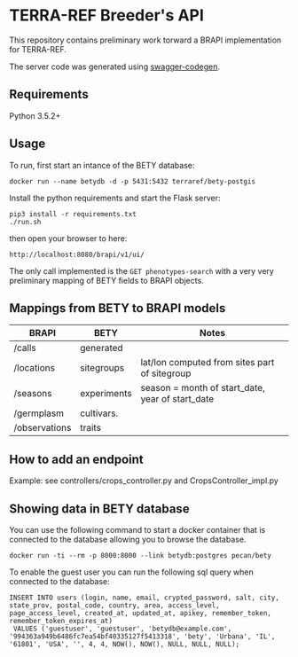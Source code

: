 # TERRA-REF Breeder's API

This repository contains preliminary work torward a BRAPI implementation
for TERRA-REF.


The server code was generated using [swagger-codegen](https://github.com/swagger-api/swagger-codegen).

## Requirements
Python 3.5.2+

## Usage
To run, first start an intance of the BETY database:

```
docker run --name betydb -d -p 5431:5432 terraref/bety-postgis
```

Install the python requirements and start the Flask server:
```
pip3 install -r requirements.txt
./run.sh
```

then open your browser to here:

```
http://localhost:8080/brapi/v1/ui/
```

The only call implemented is the `GET phenotypes-search` with a very very
preliminary mapping of BETY fields to BRAPI objects.


## Mappings from BETY to BRAPI models

| BRAPI      | BETY        | Notes |
|------------|-------------|-------|
| /calls     | generated   |       |
| /locations | sitegroups  | lat/lon computed from sites part of sitegroup |
| /seasons   | experiments | season = month of start_date, year of start_date |
| /germplasm  | cultivars.  |       | 
| /observations | traits | |


## How to add an endpoint

Example: see controllers/crops_controller.py and CropsController_impl.py

## Showing data in BETY database

You can use the following command to start a docker container that is connected to the database
allowing you to browse the database.

```
docker run -ti --rm -p 8000:8000 --link betydb:postgres pecan/bety
```

To enable the guest user you can run the following sql query when connected to the database:

```
INSERT INTO users (login, name, email, crypted_password, salt, city, state_prov, postal_code, country, area, access_level, page_access_level, created_at, updated_at, apikey, remember_token, remember_token_expires_at)
 VALUES ('guestuser', 'guestuser', 'betydb@example.com', '994363a949b6486fc7ea54bf40335127f5413318', 'bety', 'Urbana', 'IL', '61801', 'USA', '', 4, 4, NOW(), NOW(), NULL, NULL, NULL);
```

